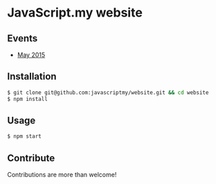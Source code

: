 # JavaScript.my website



## Events
- [May 2015](https://github.com/javascriptmy/2015-may-meetup)


## Installation

```sh
$ git clone git@github.com:javascriptmy/website.git && cd website
$ npm install
```


## Usage
```sh
$ npm start
```


## Contribute
Contributions are more than welcome!
